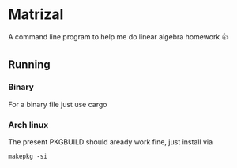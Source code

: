 # Matrizal
A command line program to help me do linear algebra homework 👍

## Running

### Binary

For a binary file just use cargo

### Arch linux

The present PKGBUILD should aready work fine, just install via

```shell
makepkg -si
```